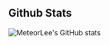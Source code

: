## Github Stats

![MeteorLee's GitHub stats](https://github-readme-stats.vercel.app/api?username=meteorLee&show_icons=true&theme=radical)

